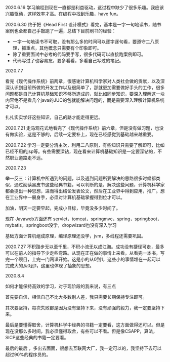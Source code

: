 2020.6.16
学习编程到现在一直都是利益驱动，这过程中缺少了很多乐趣。我应该兴趣驱动，这样效率才高。在编程中找到乐趣，have fun。

2020.6.30
终于把《Head First 设计模式》看完，基本是一字一句地读书，随书案例也全都自己手敲跑了一遍，总结下目前刷书的经验：
 - 一字一句地读书不可取，没有那么多的时间可以逐字逐句看，要遵守二八原理，抓重点，其他概念只需要有个印象即可。
 - 除了重要面试中必考的代码要手写，很多代码可以直接跑案例即可。
 - 代码写过了也容易忘，要多看看，多看自己写过的笔记。

2020.7.7

看完《现代操作系统》前两章，很感谢计算机科学家对人类社会做的贡献，以及深深认识到目前所做的开发工作以及很简单了，那就更加需要做好手头的工作，很多问题都是自己计算机基础知识不够所造成的，就比如同步知识，要深入理解这一块内容绝不是看几个java的JUC的包就能解决问题的，而是需要深入理解计算机系统才可以。

扎扎实实学好这些知识，自己的路才能走得更远。

2020.7.21
走马观花式地看完了《现代操作系统》前六章，但是没有做习题，也没有做实验，这是不够的，后续一定要补上，现在已经感觉到基础越来越重要。

2020.7.22
学习一定要分清主次，利用二八原则，有些知识只需要了解即可，比如已经不用的jsp等。有些需要深钻，现在看来计算机基础知识是一定要深钻的，不然职业道路走不远。


2020.7.23

举一反三：计算机中所遇到的问题，以及遇到问题所要解决的思路很多时候都类似，通过阅读黑皮书这些经典书籍，可以判断的是，解决这些问题，计算机科学家都会提出一种思想，进而得出结论发表论文，然后在工业界中得到应用，推广。想在工业界中一展身手，必须对计算机基础掌握得到位才可以。

加油，明天一定要早起，完成小目标，毕竟没多少时间了。

现在 Javaweb方面还有 servlet，tomcat，springmvc，spring，springboot，mybatis，springboot没学，dropwizard也没有深入学习

基础方面计算机组成原理，编译原理还没学，jvm，多线程还需要巩固。

2020.7.27
不积跬步无以至千里，不积小流无以成江海。成功没有捷径可走，最多可以在前人的指导下少走些弯路。从现在正在做的事情上来看，从看完一本书，写完一个项目，上完一门网课开始。这是小的从0到1，这些小的事情堆在一起可以完成大的从0到1，这里也体现了抽象的思想。

2020.8.4

如何才能保持高效的学习，对于现阶段的我来说，有三点

首先要自信，相信自己不比大多数别人差，我只需要长期保持专注即可。

其次要坚持，每次失败都是因为没有坚持下来，没有顽强的毅力，我一定要坚持下来。

最后是要懂得取舍，计算机科学中经典的书籍一定要看，这方面做得还可以。但是现在没那么多时间，我必须懂得取舍，有些可以不看。但是像CSAPP，算法，SICP这些经典的书籍一定要看。

最后的最后 ，多出去面面，很想去互联网大厂，我一定可以的，我坚持下去可以超过90%的程序员的。